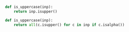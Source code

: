 ```python
def is_uppercase(inp):
    return inp.isupper()
```

```python
def is_uppercase(inp):
    return all(c.isupper() for c in inp if c.isalpha())
```